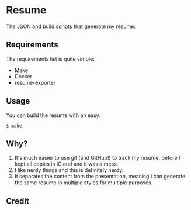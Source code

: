# Resume

The JSON and build scripts that generate my resume.

## Requirements

The requirements list is quite simple:

* Make
* Docker
* resume-exporter

## Usage

You can build the resume with an easy:

  `$ make`

## Why?

1. It's much easier to use git (and GitHub!) to track my resume, before I kept all copies in iCloud and it was a mess.
2. I like nerdy things and this is definitely nerdy.
3. It separates the content from the presentation, meaning I can generate the same resume in multiple styles for multiple purposes.

## Credit